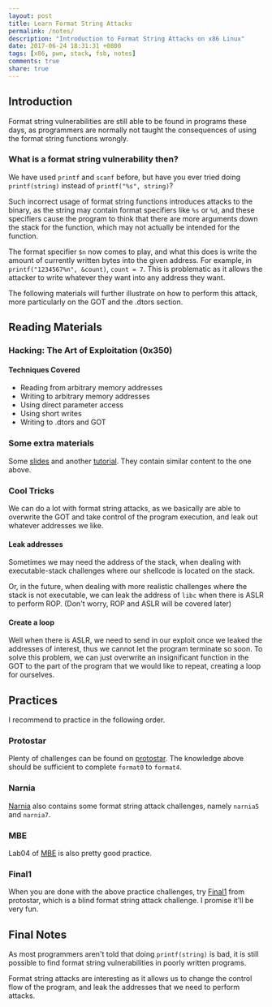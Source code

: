 ```yaml
---
layout: post
title: Learn Format String Attacks
permalink: /notes/
description: "Introduction to Format String Attacks on x86 Linux"
date: 2017-06-24 18:31:31 +0800
tags: [x86, pwn, stack, fsb, notes]
comments: true
share: true
---
```


## Introduction
Format string vulnerabilities are still able to be found in programs these days, as programmers are normally not taught the consequences of using the format string functions wrongly. 

### What is a format string vulnerability then?
We have used `printf` and `scanf` before, but have you ever tried doing `printf(string)` instead of `printf("%s", string)`?

Such incorrect usage of format string functions introduces attacks to the binary, as the string may contain format specifiers like `%s` or `%d`, and these specifiers cause the program to think that there are more arguments down the stack for the function, which may not actually be intended for the function.

The format specifier `$n` now comes to play, and what this does is write the amount of currently written bytes into the given address. For example, in `printf("1234567%n", &count)`, `count = 7`. This is problematic as it allows the attacker to write whatever they want into any address they want.

The following materials will further illustrate on how to perform this attack, more particularly on the GOT and the .dtors section.

## Reading Materials
### Hacking: The Art of Exploitation (0x350)
#### Techniques Covered
* Reading from arbitrary memory addresses
* Writing to arbitrary memory addresses
* Using direct parameter access
* Using short writes
* Writing to .dtors and GOT

### Some extra materials
Some [slides](http://security.cs.rpi.edu/courses/binexp-spring2015/lectures/9/06_lecture.pdf) and another [tutorial](https://www.exploit-db.com/docs/28476.pdf). They contain similar content to the one above.

### Cool Tricks
We can do a lot with format string attacks, as we basically are able to overwrite the GOT and take control of the program execution, and leak out whatever addresses we like.

#### Leak addresses
Sometimes we may need the address of the stack, when dealing with executable-stack challenges where our shellcode is located on the stack. 

Or, in the future, when dealing with more realistic challenges where the stack is not executable, we can leak the address of `libc` when there is ASLR to perform ROP. (Don't worry, ROP and ASLR will be covered later)

#### Create a loop
Well when there is ASLR, we need to send in our exploit once we leaked the addresses of interest, thus we cannot let the program terminate so soon. To solve this problem, we can just overwrite an insignificant function in the GOT to the part of the program that we would like to repeat, creating a loop for ourselves.

## Practices
I recommend to practice in the following order.

### Protostar
Plenty of challenges can be found on [protostar](https://exploit-exercises.com/protostar/). The knowledge above should be sufficient to complete `format0` to `format4`.

### Narnia
[Narnia](overthewire.org/wargames/narnia/) also contains some format string attack challenges, namely `narnia5` and `narnia7`.

### MBE
Lab04 of [MBE](https://github.com/RPISEC/MBE) is also pretty good practice.

### Final1
When you are done with the above practice challenges, try [Final1](https://exploit-exercises.com/protostar/final1/) from protostar, which is a blind format string attack challenge. I promise it'll be very fun.

## Final Notes
As most programmers aren't told that doing `printf(string)` is bad, it is still possible to find format string vulnerabilities in poorly written programs.

Format string attacks are interesting as it allows us to change the control flow of the program, and leak the addresses that we need to perform attacks.

